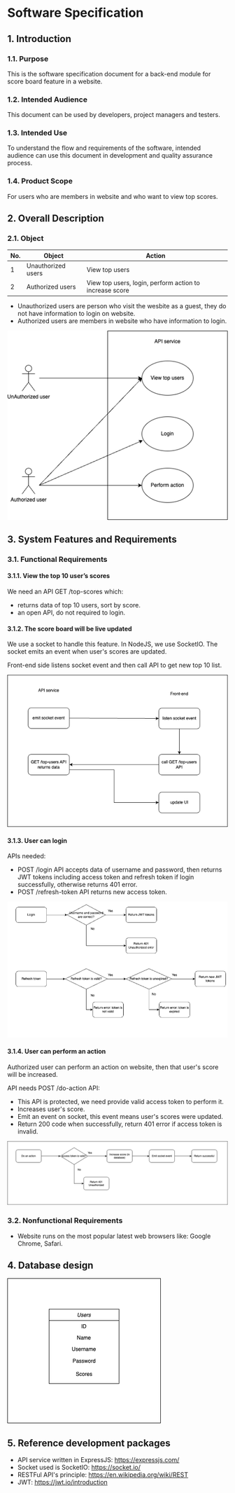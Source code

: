 # Software Specification

## 1. Introduction

### 1.1. Purpose

This is the software specification document for a back-end module for score board feature in a website.

### 1.2. Intended Audience

This document can be used by developers, project managers and testers.

### 1.3. Intended Use

To understand the flow and requirements of the software, intended audience can use this document in development and quality assurance process.

### 1.4. Product Scope

For users who are members in website and who want to view top scores.

## 2. Overall Description

### 2.1. Object

| No. | Object             | Action                                                  |
|-----|--------------------|---------------------------------------------------------|
| 1   | Unauthorized users | View top users                                          |
| 2   | Authorized users   | View top users, login, perform action to increase score |

- Unauthorized users are person who visit the wesbite as a guest, they do not have information to login on website.
- Authorized users are members in website who have information to login.

![Objects](./images/objectofuse.drawio.png)

## 3. System Features and Requirements

### 3.1. Functional Requirements

#### 3.1.1. View the top 10 user’s scores

We need an API GET /top-scores which:
- returns data of top 10 users, sort by score.
- an open API, do not required to login.

#### 3.1.2. The score board will be live updated

We use a socket to handle this feature. In NodeJS, we use SocketIO. The socket emits an event when user's scores are updated.

Front-end side listens socket event and then call API to get new top 10 list.

![Flow](./images/socketflow.drawio.png)


#### 3.1.3. User can login

APIs needed:
- POST /login API accepts data of username and password, then returns JWT tokens including access token and refresh token if login successfully, otherwise returns 401 error.
- POST /refresh-token API returns new access token.

![Flow](./images/loginflow.drawio.png)


#### 3.1.4. User can perform an action
Authorized user can perform an action on website, then that user's score will be increased.

API needs POST /do-action API:
- This API is protected, we need provide valid access token to perform it.
- Increases user's score.
- Emit an event on socket, this event means user's scores were updated.
- Return 200 code when successfully, return 401 error if access token is invalid.


![Flow](./images/doactionflow.drawio.png)


### 3.2. Nonfunctional Requirements

- Website runs on the most popular latest web browsers like: Google Chrome, Safari.

## 4. Database design

![DB](./images/usertable.drawio.png)


## 5. Reference development packages

- API service written in ExpressJS: https://expressjs.com/
- Socket used is SocketIO: https://socket.io/
- RESTFul API's principle: https://en.wikipedia.org/wiki/REST
- JWT: https://jwt.io/introduction

